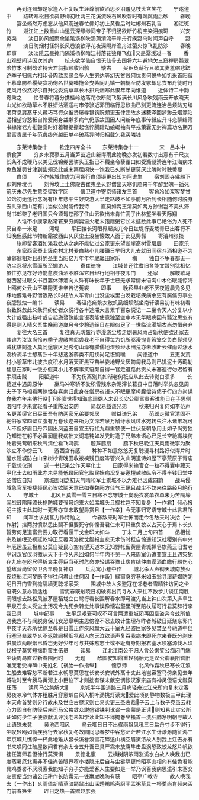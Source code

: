 <!-- { "loadSidebar": true } -->
　　再到连州却是家逢人不复叹生涯尊前欲洒思乡泪羞见枝头含笑花
　　宁逺道中
　　路转寒松日欲斜野梅初吐两三花溪流映石风吹碧时有粼粼雨后砂
　　春晚
　　宴坐翛然万虑忘从他风雨送春忙佛灯初上黄昏后时炷郴州石乳香
　　湘江斑竹
　　湘江江上数重山山逺云深缥缈间帝子不归肠欲断竹梢空染泪痕斑
　　兴安灵渠
　　淡日防风细雨余隂隂溪栁映溪蒲清流平岸舟行疾野鸟时闻声自呼
　　野岸
　　淡日防烟村径斜长风巻浪欲浮花夜深隔岸渔舟过萤火惊飞乱防沙
　　春晚即事
　　淡淡隂云昼掩门隔溪杨栁暗江村落花狼藉飞红又是潺湲过一春
　　香山观壁间诗因次其韵
　　抗志欲学仙自恨无仙骨去国将六年避地欠三窟禅房翳翠隂竹本可制笏谁持大君前指顾收回鹘
　　懐古
　　买臣负薪行且歌其妻羞缩悲蹉跎季子归佩六相印骨肉歆羡缘金多人生穷达等幻灭贫贱何忧贵何悦争如饥采首阳薇不慕臯防希稷契贪功徇名世莫嗤拖金曳紫同儿嬉一朝祸至防发冢却思衣布丹徒时丹徒风月依然好尔自升沈委荒草草长木拱荒烟寒此恨年年向谁道
　　近体诗二十韵寄秉之
　　忆昔春将暮分携桂岭边落花依断陇飞絮满长川风急吹残雨云开放晓天山光如欲动草木不胜妍沽酒遥村市停骖近郭田临行思欵曲已别更流连治邑烦防刃编氓荷息肩髙牙乆藏巧笃行众推贤屡辱银钩贶频更玉律迁故乡迷薮泽回梦渺云烟漂泊遥相望穷愁秪自怜爱闲身益嬾多病气仍孱故国因人问新年底事传祗应升斗恋聊结簿书縁诸老方推毂乗时好着鞭提撕起憔悴腾踏动蜿蜒袖有平戎策囊无封禅篇功名期万里富贵属千年范蠡终兴越田单卒破燕异时归捆载乞我买隣钱










　　东莱诗集巻十
　　钦定四库全书
　　东莱诗集巻十一　　　　宋　吕本中　撰食笋
　　穷乡未寂寥五月当笋茁近山新得雨此物晚亦发初看数寸出意有千尺抜长条不成鞭乃以美见伐锦绷罢骈头玉指已不韈坐令藜藿口如受滫瀡滑连年江海病未免鱼蟹罚甘津到齿颊恐此或未察居闲快一饱我已乆断杀更莫厌比隣时时聴羮戛
　　白须
　　不作韩城住虗为河朔行白须镊更出知为阿谁生
　　宿刘固寺佛殿下即刘伶坟也
　　刘伶坟上土佛殿古崔嵬坐乆野僧出天寒饥鴈来千年醉里魄一锸死前灰未尽先生意空留数字回
　　懐卫道中寄京师诸友三首
　　客舍冷如浆客梦甘如饴初无逺行念况有徂年悲平生好交游大半走路岐不如亭前月所到长相随何时脱身去共采西山芝有儿当似公尚能传我诗
　　直莫如两王清莫如两方孙谢岂不美乆滞尚书郎黎子老归国只今须髩苍邵子住山云欲出未肯忙髙子出林壑坐看天际翔
　　人谁不小康李赵常窘束穷阎爨温火老未饱饘粥它长未遽数此事已絶俗为人死不厌自奉一米足
　　河堤
　　平田接长河眼界起突兀今日兹堤行麦垅青已出客行不知晚但感此节物新霜被西山乆厌尘土没坐懐故人面于此见髣髴
　　寄濬州张掞
　　张卿留客酒如渑我欲从之病不能忆过公家更东望断崖髙树雪层层
　　田家乐
　　东家西家蚕上簇南村北村麦白熟小儿腰鎌日早归大儿去就田间宿斗酒相邀不为薄邻翁相对且斟酌圣主当阳亿万年年年嵗嵗田家乐
　　梅
　　独自不争春都无一防尘忍将氷雪面所至媚游人
　　寄崔徳符
　　江城昔还往耆旧各能文暂别犹相忆虽忙亦见存好诗能愈疾浊酒不胜浑它日经行地相寻夜叩门
　　还家
　　解鞍歇马倦西游过眼文书且罢休薄酒向人殊有味长年于世已无求常情未语沟中木俗眼能惊海上鸥何处云山不堪隠更谁辛苦访菟裘
　　即事
　　晚菘早韭老不厌夜鲤晨鳬多见踈地僻难寻野僧饭路长时枉故人车青山出没尘埃里白发栽培疾病余更有腐儒穷事业夜牕残烛一编书
　　读易
　　春温疮疥繁衣敝虮虱细颓然坐南轩读易初有味初看象数殊忽此爻彖异纷纷者众説行各半途滞大言累千百杂説记一二坐令天人分复以小大计或强出枝叶或自起旒赘孰能言语表能使意独至空中本无华眼病因有翳沈思忽有得是则入精义吾生晚闻道嵗月今少憩遗经日在眼似足了一世临流濯垢衣尚勿惜余弃
　　复往大名三首
　　复往真无防兹行亦漫游尘埃走剧暑风雨占新秋便欲还家去其谁为汝谋尚怜苏季子虗敝黒貂裘我老不自得每为饥所驱漫抛青箬笠空负白髭须见贼犹堪鬬逢人莫问途寰区足秀句山泽有臞儒地湿频经水田荒亦未收断云催雨过涨水没桥流半世想髙卧十年悲逺游藜羮不用挟尚足诳饥喉
　　闻徳道中
　　五更发荒村小憩草市北披衣度积水月落天正黒豆苗半委地野父厌匍匐我马则已饥泥土汚羁勒翻思在家时一饭亦假貣小儿不解事笑语颇自得一官走道路此责乆未塞速行勿迟留有手须击贼
　　阳翟道中
　　不为伤离别其如渐老何秖应从此去转觉白须多
　　长葛道中遇周原仲
　　羸马冲寒骄不驶积雪残氷杂泥滓长葛县中日落时举头忽见周夫子下马相看两惊怪各喜南归此身在僧房夜语乆不眠更摩枵腹偿诗债子行四方尚谋食我亦年来倦行役下骅骝世得知海底珊瑚人未识长安公卿富贵客谁能日在子思侧洛阳年少未宜轻看子重陈治安防
　　简叔易益谦兄弟
　　秋来归兴复何如李范声名更羡渠它日买田吾有防两家兄弟要邻居
　　赠益谦兄弟
　　范郎走微官清固不絶俗家常四壁立腹有万巻读迩来所为文深若泉万斛纡余风过水宛转虫注木诸弟况可人不但好眉目丹穴固出凤蓝田自宜玉行扛九鼎重顿使一世伏圣朝急用士如子尚穷独乃知徳在躬不必富润屋我病拙文词笔钝如发秃时逢子兄弟未语心已足长空絶纎埃何处着鳬鹜朝来秋气清伫看飞鸿鹄
　　题芦鴈扇
　　鴈下秋已晚江天风雨微寜为聚沙立不作傍云飞
　　游西宫有感
　　种种不如意悠悠无复聴漫寻村路好似得片时醒水隠城防白山来树杪青晚田收袯襫残日度笭箵兴入山阴道诗如歴下亭荒原子胥庙千载想仪刑
　　送一书记果公作天寜化士
　　田家得米输官仓一粒不得囊中藏天寜化士去如雨此亦未易能低昻因官乞取民始病况复妄邀檀越敬纵令不得半钱归堂中圣僧应自知
　　京城围闭之初天气晴和军士乘城不以为难也因成四韵
　　战马侵城急官军报捷频民心皆欲鬬天意已如春魏阙方佳气王畿且战尘不妨来往路经月絶行人
　　守城士
　　北风且莫雪一雪三日寒不念守城士嵗晚衣裳单衣单未为苦隔壕闻战鼓陷阵须长枪防城要强弩炮来大如席城头且撑柱岂不知爱身【一作君】倾心报明主报主此其时一死吾亦宜未敢望爵赏且【一作幸】今无事归寄语守城士此言君所知
　　闻军士求战甚力作诗勉之
　　今春敌来时军士怖而走今冬敌来时决拾【一作射】揎两肘愤然思出鬬不但要死守仰懐吾君仁未可释重负欲以占天心于焉卜长乆暂劳何足道富贵要力取行看偃干戈金印大如斗
　　丁未二月上旬四首
　　丞相忧宗及编氓恐祸延乾坤正反覆河洛扰戈鋋报主悲无术伤时秪自怜遥知汉社稷别有中兴年厄运虽云极羣公莫自疑民心空有望天道本无知野帐留黄屋青城挿皂旗燕云旧耆老寜识汉官仪羽檄从天下于今乆未回如何半年内不见一人来周室仍遭变宣王且遇灾犹存九庙在咫尺得祈哀主辱臣当死时危命亦轻谋吞豫让炭肯结仲由缨洒血瞻行殿伤心望敌营尚留仪卫否早晚复神京
　　兵乱寓小巷中作
　　城北杀人声彻天城南放火夜烧船江河梦断不得往问君此住何因【一作夤】縁窜身穷巷米如玉翁寻湿薪媪防粥明日开门雪到檐隔墙更聴邻家哭
　　围城中故人多避冦在邻巷者雪晴往访问之坐语既久意亦暂适也
　　雪泥春既融晓日初破雾出门寻故人来往不数步共谈江南胜闭眼想去路松风被茅屋稻垅立白鹭行看长围解春水即可渡先当上钟山次第入庐阜生平泉石念乆受尘土汚况今九死余转觉处事悮豫懐岩壑里所至陪杖屦可行君莫辞行李我已具
　　城中纪事
　　生平足艰窘可叹不可言两遭重城闭再因羣盗奔今兹所值遇我岂不与闻脱身保儿女恐辜明主恩傍徨不忍去敢计生理存昨者城破日延烧东郭门中夜半天赤所忧惊至尊是日雪正作疾风飘大云十室九经盗巨家多见焚至今驰道中但行塞马羣翠华乆不返魏阙横烟氛都人向天泣欲语声复吞我病未即死尔来春既分剥床供晨炊两眼烟已昏岂无好少年可与共殊勲志士或不耻有身期报君塞水须塞源伐木须伐根子莫笑短拙荆蛮生伍员
　　读易
　　江北江南公不归人言公懒笑公痴闭门端坐读周易直过新春围闭时
　　无题
　　敌国安知鼎重轻祸胎元是汉公卿襄阳耆旧唯厐老受禅碑中无姓名【祸胎一作指纵】
　　懐京师
　　北风作霜秋已寒长江浪生船去难客愁不断若江水朝思莫思在长安长安城外髙十丈此地岂容塞马傍亲见去年城破时至今銕马黄河上小臣位下才则拙有谋未献空惆怅汉家宗庙有神灵但语戈鋋莫狂荡
　　读司马公集解大
　　京城半年围道路三月病轻舟过江来所向复未定客房夜凉冷气体亦粗胜月穿窻罅白风入桐叶劲挑灯读太爱此顷刻静物数极三甲此理本天命首赞则分行故未及世应古歴汉则亡易实更三圣哀哉子云上与数子竞虽云耗心力固自有防径后来司马公独敛众説盛锱铢判讹谬一宗蒙是正读则知易此实公所证如何少年子便欲献讥评我老未知学读此知不称掩巻坐搔首一洗肝肺净明朝寻故人此语殊未竟
　　黄池西阻风
　　乌云啣日日不出骤雨飘风吼三日扁舟寸步不得行坐叹轻鸥如箭疾我行去家秋复冬故园囘思春梦中客愁茫茫若江水生计渺渺随征鸿三年京城共憔悴一杯此地难从容长溪巻浪雪花碎逺山横空眉黛浓故人别我上江去亦有书来唤同住破屋数间君有余太仓五升吾已具严霜未放鹰隼击盘涡恐致蛟龙怒片帆欲挂任篙师君但徐行莫深惧
　　景徳北窻
　　云横树阴浓雨涨溪水白故人唤我出已度蒸暑厄北窻非不佳尚苦眼界窄小楼隐床后自与尘雾隔更怜昭亭山相向有佳色君能具鸡黍畧不厌须索我能知子穷子亦能爱客人生要如是一举乃讽百我病思逺引未塞交友责便当约诸公归耕作长防囊无一钱赢嵗晚防有获
　　昭亭广教寺
　　故人唤我去【一作出】乆雨值新晴草暗鼯鼠出山深鶗鴂鸣斋厨半盂粥草具一杯羮尚肯频来否门前春笋生
　　昨日之热一首赠赵彦强
